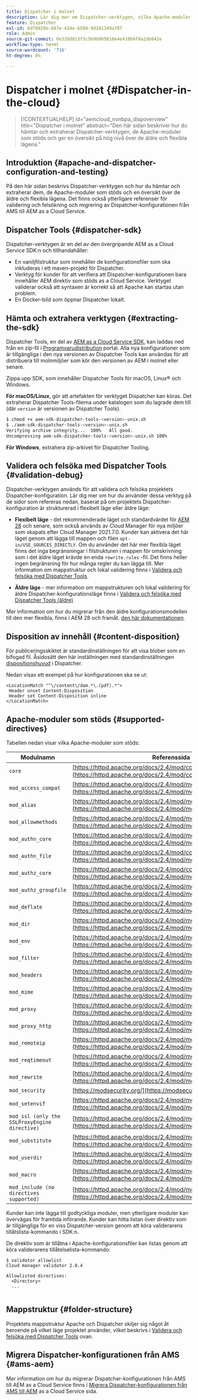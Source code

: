 ```yaml
---
title: Dispatcher i molnet
description: Lär dig mer om Dispatcher-verktygen, vilka Apache-moduler som stöds samt äldre och flexibla lägen.
feature: Dispatcher
exl-id: 6d78026b-687e-434e-b59d-9d101349a707
role: Admin
source-git-commit: 0e328d013f3c5b9b965010e4e410b6fda2de042e
workflow-type: tm+mt
source-wordcount: '716'
ht-degree: 0%

---
```


# Dispatcher i molnet {#Dispatcher-in-the-cloud}

>[!CONTEXTUALHELP]
>id="aemcloud_nonbpa_dispoverview"
>title="Dispatcher i molnet"
>abstract="Den här sidan beskriver hur du hämtar och extraherar Dispatcher-verktygen, de Apache-moduler som stöds och ger en översikt på hög nivå över de äldre och flexibla lägena."

## Introduktion {#apache-and-dispatcher-configuration-and-testing}

På den här sidan beskrivs Dispatcher-verktygen och hur du hämtar och extraherar dem, de Apache-moduler som stöds och en översikt över de äldre och flexibla lägena. Det finns också ytterligare referenser för validering och felsökning och migrering av Dispatcher-konfigurationen från AMS till AEM as a Cloud Service. <!-- ERROR: NOT FOUND (HTTP ERROR 404) Also, see [this video](https://experienceleague.adobe.com/docs/experience-manager-learn/cloud-service/cloud-5/cloud5-aem-dispatcher-cloud.html) for additional details about deploying dispatcher files in a cloud service environment. -->

## Dispatcher Tools {#dispatcher-sdk}

Dispatcher-verktygen är en del av den övergripande AEM as a Cloud Service SDK:n och tillhandahåller:

* En vaniljfilstruktur som innehåller de konfigurationsfiler som ska inkluderas i ett maven-projekt för Dispatcher.
* Verktyg för kunder för att verifiera att Dispatcher-konfigurationen bara innehåller AEM direktiv som stöds as a Cloud Service. Verktyget validerar också att syntaxen är korrekt så att Apache kan startas utan problem.
* En Docker-bild som öppnar Dispatcher lokalt.

## Hämta och extrahera verktygen {#extracting-the-sdk}

Dispatcher Tools, en del av [AEM as a Cloud Service SDK](/help/implementing/developing/introduction/aem-as-a-cloud-service-sdk.md), kan laddas ned från en zip-fil i [Programvarudistribution](https://downloads.experiencecloud.adobe.com/content/software-distribution/en/aemcloud.html) portal. Alla nya konfigurationer som är tillgängliga i den nya versionen av Dispatcher Tools kan användas för att distribuera till molnmiljöer som kör den versionen av AEM i molnet eller senare.

Zippa upp SDK, som innehåller Dispatcher Tools för macOS, Linux® och Windows.

**För macOS/Linux**, gör att artefakten för verktyget Dispatcher kan köras. Det extraherar Dispatcher Tools-filerna under katalogen som du lagrade dem till (där `version` är versionen av Dispatcher Tools).

```bash
$ chmod +x aem-sdk-dispatcher-tools-<version>-unix.sh
$ ./aem-sdk-dispatcher-tools-<version>-unix.sh
Verifying archive integrity...  100%   All good.
Uncompressing aem-sdk-dispatcher-tools-<version>-unix.sh 100%
```

**För Windows**, extrahera zip-arkivet för Dispatcher Tooling.

## Validera och felsöka med Dispatcher Tools {#validation-debug}

Dispatcher-verktygen används för att validera och felsöka projektets Dispatcher-konfiguration. Lär dig mer om hur du använder dessa verktyg på de sidor som refereras nedan, baserat på om projektets Dispatcher-konfiguration är strukturerad i flexibelt läge eller äldre läge:

* **Flexibelt läge** - det rekommenderade läget och standardvärdet för [AEM 28](https://experienceleague.adobe.com/docs/experience-manager-core-components/using/developing/archetype/overview.html) och senare, som också används av Cloud Manager för nya miljöer som skapats efter Cloud Manager 2021.7.0. Kunder kan aktivera det här läget genom att lägga till mappen och filen `opt-in/USE_SOURCES_DIRECTLY`. Om du använder det här mer flexibla läget finns det inga begränsningar i filstrukturen i mappen för omskrivning som i det äldre läget krävde en enda `rewrite.rules` -fil. Det finns heller ingen begränsning för hur många regler du kan lägga till. Mer information om mappstruktur och lokal validering finns i [Validera och felsöka med Dispatcher Tools](/help/implementing/dispatcher/validation-debug.md).

* **Äldre läge** - mer information om mappstrukturen och lokal validering för äldre Dispatcher-konfigurationsläge finns i [Validera och felsöka med Dispatcher Tools (äldre)](/help/implementing/dispatcher/validation-debug-legacy.md)

Mer information om hur du migrerar från den äldre konfigurationsmodellen till den mer flexibla, finns i AEM 28 och framåt. [den här dokumentationen](/help/implementing/dispatcher/validation-debug.md#migrating).

## Disposition av innehåll {#content-disposition}

För publiceringsskiktet är standardinställningen för att visa blober som en bifogad fil. Åsidosätt den här inställningen med standardinställningen [dispositionshuvud](https://developer.mozilla.org/en-US/docs/Web/HTTP/Headers/Content-Disposition) i Dispatcher.

Nedan visas ett exempel på hur konfigurationen ska se ut:

```
<LocationMatch "^\/content\/dam.*\.(pdf).*">
 Header unset Content-Disposition
 Header set Content-Disposition inline
</LocationMatch>
```

## Apache-moduler som stöds {#supported-directives}

Tabellen nedan visar vilka Apache-moduler som stöds:

| Modulnamn | Referenssida |
|---|---|
| `core` | [https://httpd.apache.org/docs/2.4/mod/core.html](https://httpd.apache.org/docs/2.4/mod/core.html) |
| `mod_access_compat` | [https://httpd.apache.org/docs/2.4/mod/mod_access_compat.html](https://httpd.apache.org/docs/2.4/mod/mod_access_compat.html) |
| `mod_alias` | [https://httpd.apache.org/docs/2.4/mod/mod_alias.html](https://httpd.apache.org/docs/2.4/mod/mod_alias.html) |
| `mod_allowmethods` | [https://httpd.apache.org/docs/2.4/mod/mod_allowmethods.html](https://httpd.apache.org/docs/2.4/mod/mod_allowmethods.html) |
| `mod_authn_core` | [https://httpd.apache.org/docs/2.4/mod/mod_authn_core.html](https://httpd.apache.org/docs/2.4/mod/mod_authn_core.html) |
| `mod_authn_file` | [https://httpd.apache.org/docs/2.4/mod/core.html](https://httpd.apache.org/docs/2.4/mod/mod_authn_file.html) |
| `mod_authz_core` | [https://httpd.apache.org/docs/2.4/mod/core.html](https://httpd.apache.org/docs/2.4/mod/mod_authz_core.html) |
| `mod_authz_groupfile` | [https://httpd.apache.org/docs/2.4/mod/mod_authz_groupfile.html](https://httpd.apache.org/docs/2.4/mod/mod_authz_groupfile.html) |
| `mod_deflate` | [https://httpd.apache.org/docs/2.4/mod/mod_deflate.html](https://httpd.apache.org/docs/2.4/mod/mod_deflate.html) |
| `mod_dir` | [https://httpd.apache.org/docs/2.4/mod/mod_dir.html](https://httpd.apache.org/docs/2.4/mod/mod_dir.html) |
| `mod_env` | [https://httpd.apache.org/docs/2.4/mod/mod_env.html](https://httpd.apache.org/docs/2.4/mod/mod_env.html) |
| `mod_filter` | [https://httpd.apache.org/docs/2.4/mod/mod_filter.html](https://httpd.apache.org/docs/2.4/mod/mod_filter.html) |
| `mod_headers` | [https://httpd.apache.org/docs/2.4/mod/mod_headers.html](https://httpd.apache.org/docs/2.4/mod/mod_headers.html) |
| `mod_mime` | [https://httpd.apache.org/docs/2.4/mod/mod_mime.html](https://httpd.apache.org/docs/2.4/mod/mod_mime.html) |
| `mod_proxy` | [https://httpd.apache.org/docs/2.4/mod/mod_proxy.html](https://httpd.apache.org/docs/2.4/mod/mod_proxy.html) |
| `mod_proxy_http` | [https://httpd.apache.org/docs/2.4/mod/mod_proxy_http.html](https://httpd.apache.org/docs/2.4/mod/mod_proxy_http.html) |
| `mod_remoteip` | [https://httpd.apache.org/docs/2.4/mod/mod_remoteip.html](https://httpd.apache.org/docs/2.4/mod/mod_remoteip.html) |
| `mod_reqtimeout` | [https://httpd.apache.org/docs/2.4/mod/mod_reqtimeout.html](https://httpd.apache.org/docs/2.4/mod/mod_reqtimeout.html) |
| `mod_rewrite` | [https://httpd.apache.org/docs/2.4/mod/mod_rewrite.html](https://httpd.apache.org/docs/2.4/mod/mod_rewrite.html) |
| `mod_security` | [https://modsecurity.org/](https://modsecurity.org/) |
| `mod_setenvif` | [https://httpd.apache.org/docs/2.4/mod/mod_setenvif.html](https://httpd.apache.org/docs/2.4/mod/mod_setenvif.html) |
| `mod_ssl (only the SSLProxyEngine directive)` | [https://httpd.apache.org/docs/2.4/mod/mod_ssl.html#sslproxyengine](https://httpd.apache.org/docs/2.4/mod/mod_ssl.html#sslproxyengine) |
| `mod_substitute` | [https://httpd.apache.org/docs/2.4/mod/mod_substitute.html](https://httpd.apache.org/docs/2.4/mod/mod_substitute.html) |
| `mod_userdir` | [https://httpd.apache.org/docs/2.4/mod/mod_userdir.html](https://httpd.apache.org/docs/2.4/mod/mod_userdir.html) |
| `mod_macro` | [https://httpd.apache.org/docs/2.4/mod/mod_macro.html](https://httpd.apache.org/docs/2.4/mod/mod_macro.html) |
| `mod_include (no directives supported)` | [https://httpd.apache.org/docs/2.4/mod/mod_include.html](https://httpd.apache.org/docs/2.4/mod/mod_include.html) |


Kunder kan inte lägga till godtyckliga moduler, men ytterligare moduler kan övervägas för framtida införande. Kunder kan hitta listan över direktiv som är tillgängliga för en viss Dispatcher-version genom att köra validerarens tillåtslista-kommando i SDK:n.

De direktiv som är tillåtna i Apache-konfigurationsfiler kan listas genom att köra validerarens tillåtelselista-kommando:

```
$ validator allowlist
Cloud manager validator 2.0.4
 
Allowlisted directives:
  <Directory>
  ...
  
```

## Mappstruktur {#folder-structure}

Projektets mappstruktur Apache och Dispatcher skiljer sig något åt beroende på vilket läge projektet använder, vilket beskrivs i [Validera och felsöka med Dispatcher Tools](#validation-debug) ovan.

## Migrera Dispatcher-konfigurationen från AMS {#ams-aem}

Mer information om hur du migrerar Dispatcher-konfigurationen från AMS till AEM as a Cloud Service finns i [Migrera Dispatcher-konfigurationen från AMS till AEM](/help/implementing/dispatcher/ams-aem.md) as a Cloud Service sida.
